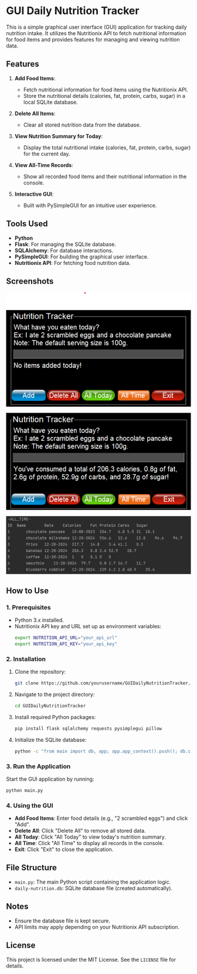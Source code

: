 # GUI Daily Nutrition Tracker

This is a simple graphical user interface (GUI) application for tracking daily nutrition intake. It utilizes the Nutritionix API to fetch nutritional information for food items and provides features for managing and viewing nutrition data.

## Features

1. **Add Food Items**:
   - Fetch nutritional information for food items using the Nutritionix API.
   - Store the nutritional details (calories, fat, protein, carbs, sugar) in a local SQLite database.

2. **Delete All Items**:
   - Clear all stored nutrition data from the database.

3. **View Nutrition Summary for Today**:
   - Display the total nutritional intake (calories, fat, protein, carbs, sugar) for the current day.

4. **View All-Time Records**:
   - Show all recorded food items and their nutritional information in the console.

5. **Interactive GUI**:
   - Built with PySimpleGUI for an intuitive user experience.

## Tools Used

- **Python**
- **Flask**: For managing the SQLite database.
- **SQLAlchemy**: For database interactions.
- **PySimpleGUI**: For building the graphical user interface.
- **Nutritionix API**: For fetching food nutrition data.

## Screenshots
![App SC](appScreenshots/GUINutritionTracker.png)

![Day Summary SC](appScreenshots/GUINutritionTracker2.png)

![All Time Summary SC](appScreenshots/GUINutritionTracker3.png)

## How to Use

### 1. Prerequisites

- Python 3.x installed.
- Nutritionix API key and URL set up as environment variables:
  ```bash
  export NUTRITION_API_URL="your_api_url"
  export NUTRITION_API_KEY="your_api_key"
  ```

### 2. Installation

1. Clone the repository:
   ```bash
   git clone https://github.com/yourusername/GUIDailyNutritionTracker.git
   ```

2. Navigate to the project directory:
   ```bash
   cd GUIDailyNutritionTracker
   ```

3. Install required Python packages:
   ```bash
   pip install flask sqlalchemy requests pysimplegui pillow
   ```

4. Initialize the SQLite database:
   ```bash
   python -c "from main import db, app; app.app_context().push(); db.create_all()"
   ```

### 3. Run the Application

Start the GUI application by running:
```bash
python main.py
```

### 4. Using the GUI

- **Add Food Items**: Enter food details (e.g., "2 scrambled eggs") and click "Add".
- **Delete All**: Click "Delete All" to remove all stored data.
- **All Today**: Click "All Today" to view today's nutrition summary.
- **All Time**: Click "All Time" to display all records in the console.
- **Exit**: Click "Exit" to close the application.

## File Structure

- `main.py`: The main Python script containing the application logic.
- `daily-nutrition.db`: SQLite database file (created automatically).

## Notes

- Ensure the database file is kept secure.
- API limits may apply depending on your Nutritionix API subscription.

## License

This project is licensed under the MIT License. See the `LICENSE` file for details.

